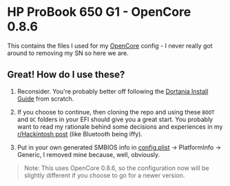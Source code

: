 # HP ProBook 650 G1 - OpenCore 0.8.6

This contains the files I used for my [OpenCore](https://github.com/acidanthera/OpenCorePkg) config - I never really got around to removing my SN so here we are.

## Great! How do I use these?

1. Reconsider. You're probably better off following the [Dortania Install Guide](https://dortania.github.io/OpenCore-Install-Guide/) from scratch.

2. If you choose to continue, then cloning the repo and using these `BOOT` and `OC` folders in your EFI should give you a great start. You probably want to read my rationale behind some decisions and experiences in my [r/Hackintosh post](https://dortania.github.io/OpenCore-Install-Guide/) (like Bluetooth being iffy).

3. Put in your own generated SMBIOS info in [config.plist](OC/config.plist) -> PlatformInfo -> Generic, I removed mine because, well, obviously.

> Note: This uses OpenCore 0.8.6, so the configuration now will be slightly different if you choose to go for a newer version.
